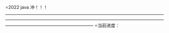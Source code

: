 ⭐2022 java 冲！！！
————————————————————————————————————————————————————————————————————————————————————————————
⭐当前进度：

